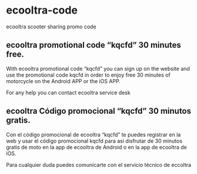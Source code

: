 # ecooltra-code
ecooltra scooter sharing promo code


## ecooltra promotional code “kqcfd” 30 minutes free.

With ecooltra promotional code “kqcfd” you can sign up on the website and use the promotional code kqcfd in order to enjoy free 30 minutes of motorcycle on the Android APP or the iOS APP.

For any help you can contact ecooltra service desk

## ecooltra Código promocional “kqcfd” 30 minutos gratis.

Con el código promocional de ecooltra “kqcfd” te puedes registrar en la web y usar el código promocional kqcfd para asi disfrutar de 30 minutos gratis de moto en la app de ecooltra de Android o en la app de ecooltra de iOS.

Para cualquier duda puedes comunicarte con el servicio técnico de eccoltra
